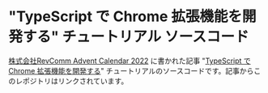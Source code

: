 # "TypeScript で Chrome 拡張機能を開発する" チュートリアル ソースコード

[株式会社RevComm Advent Calendar 2022](https://qiita.com/advent-calendar/2022/revcomm) に書かれた記事 "[TypeScript で Chrome 拡張機能を開発する](https://www.revcomm.co.jp/aaaaaa)" チュートリアルのソースコードです。記事からこのレポジトリはリンクされています。
